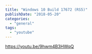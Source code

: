 ```yaml
---
title: "Windows 10 Build 17672 (RS5)"
publishDate: "2018-05-20"
categories: 
  - "general"
tags: 
  - "youtube"
---
```


https://youtu.be/9hwm4B3HWqQ
